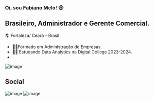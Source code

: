 ### Oi, sou Fabiano Melo! :smiley:
## Brasileiro, Administrador e Gerente Comercial.


:earth_americas: Fortaleza/ Ceará - Brasil 
* :student:Formado em Administração de Empresas.
* :technologist: Estudando Data Analytics na Digital College 2023-2024.     
* 
 ![image](https://user-images.githubusercontent.com/112489026/228009672-8799aced-2c54-4f5d-bdf8-95828441ce82.png)

## Social
![image](https://user-images.githubusercontent.com/112489026/228009108-f7762be8-b82f-46d4-90f9-2e6980ef48f6.png)
![image](https://user-images.githubusercontent.com/112489026/228009230-034ff6fa-f311-4b58-a6a0-8b6b217f387a.png)



<!--
**fabianopmelo/fabianopmelo** is a ✨ _special_ ✨ repository because its `README.md` (this file) appears on your GitHub profile.

Here are some ideas to get you started:

- 🔭 I’m currently working on ...
- 🌱 I’m currently learning ...
- 👯 I’m looking to collaborate on ...
- 🤔 I’m looking for help with ...
- 💬 Ask me about ...
- 📫 How to reach me: ...
- 😄 Pronouns: ...
- ⚡ Fun fact: ...
-->

